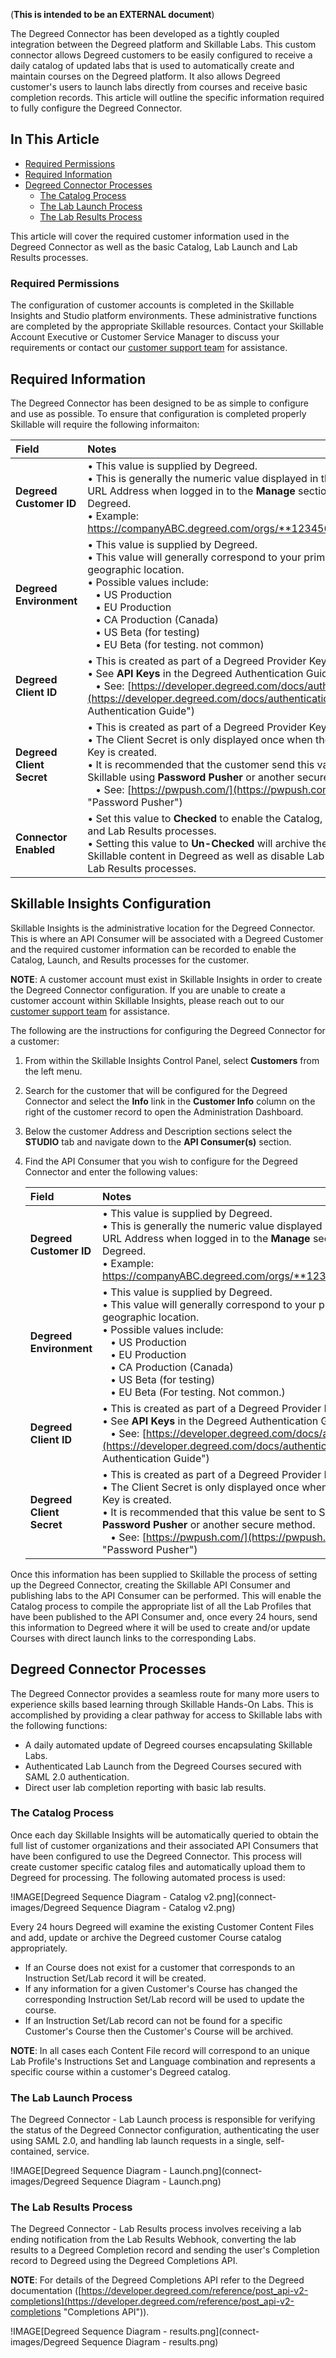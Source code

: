 (**This is intended to be an EXTERNAL document**)

The Degreed Connector has been developed as a tightly coupled integration between the Degreed platform and Skillable Labs. This custom connector allows Degreed customers to be easily configured to receive a daily catalog of updated labs that is used to automatically create and maintain courses on the Degreed platform. It also allows Degreed customer's users to launch labs directly from courses and receive basic completion records. This article will outline the specific information required to fully configure the Degreed Connector.

## In This Article 

- [Required Permissions](#required-permissions)
- [Required Information](#topic-one)
- [Degreed Connector Processes](#topic-two)
    - [The Catalog Process](#subtopic-two1)
    - [The Lab Launch Process](#subtopic-two2)
    - [The Lab Results Process](#subtopic-two3)

This article will cover the required customer information used in the Degreed Connector as well as the basic Catalog, Lab Launch and Lab Results processes.

### Required Permissions

The configuration of customer accounts is completed in the Skillable Insights and Studio platform environments. These administrative functions are completed by the appropriate Skillable resources. Contact your Skillable Account Executive or Customer Service Manager to discuss your requirements or contact our [customer support team](http://www.skillable.com/customer-support/) for assistance. 

## Required Information

The Degreed Connector has been designed to be as simple to configure and use as possible. To ensure that configuration is completed properly Skillable will require the following informaiton:

| Field | Notes |
|:---|:---|
| **Degreed Customer ID** | • This value is supplied by Degreed.<br>• This is generally the numeric value displayed in the Browser URL Address when logged in to the **Manage** section of Degreed.<br>• Example: https://companyABC.degreed.com/orgs/**123456**/settings. |
| **Degreed Environment** | • This value is supplied by Degreed.<br>• This value will generally correspond to your primary geographic location.<br>• Possible values include:<br>&nbsp;&nbsp;&nbsp;• US Production<br>&nbsp;&nbsp;&nbsp;• EU Production<br>&nbsp;&nbsp;&nbsp;• CA Production (Canada)<br>&nbsp;&nbsp;&nbsp;• US Beta (for testing)<br>&nbsp;&nbsp;&nbsp;• EU Beta (for testing. not common) |
| **Degreed Client ID** | • This is created as part of a Degreed Provider Key.<br>• See **API Keys** in the Degreed Authentication Guide.<br>&nbsp;&nbsp;&nbsp;• See: [https://developer.degreed.com/docs/authentication](https://developer.degreed.com/docs/authentication "Degreed Authentication Guide") |
| **Degreed Client Secret** | • This is created as part of a Degreed Provider Key.<br>• The Client Secret is only displayed once when the Provider Key is created.<br>• It is recommended that the customer send this value to Skillable using **Password Pusher** or another secure method.<br>&nbsp;&nbsp;&nbsp;• See: [https://pwpush.com/](https://pwpush.com/ "Password Pusher") |
| **Connector Enabled** | • Set this value to **Checked** to enable the Catalog, Lab Launch, and Lab Results processes.<br>• Setting this value to **Un-Checked** will archive the customer's Skillable content in Degreed as well as disable Lab Launch and Lab Results processes. |


## Skillable Insights Configuration

Skillable Insights is the administrative location for the Degreed Connector. This is where an API Consumer will be associated with a Degreed Customer and the required customer information can be recorded to enable the Catalog, Launch, and Results processes for the customer.

**NOTE**: A customer account must exist in Skillable Insights in order to create the Degreed Connector configuration. If you are unable to create a customer account within Skillable Insights, please reach out to our [customer support team](http://www.skillable.com/customer-support/) for assistance.

The following are the instructions for configuring the Degreed Connector for a customer:

1. From within the Skillable Insights Control Panel, select **Customers** from the left menu.

1. Search for the customer that will be configured for the Degreed Connector and select the **Info** link in the **Customer Info** column on the right of the customer record to open the Administration Dashboard.

1. Below the customer Address and Description sections select the **STUDIO** tab and navigate down to the **API Consumer(s)** section.

1. Find the API Consumer that you wish to configure for the Degreed Connector and enter the following values:

    | Field | Notes |
    |:---|:---|
    | **Degreed Customer ID** | • This value is supplied by Degreed.<br>• This is generally the numeric value displayed in the Browser URL Address when logged in to the **Manage** section of Degreed.<br>• Example: https://companyABC.degreed.com/orgs/**123456**/settings. |
    | **Degreed Environment** | • This value is supplied by Degreed.<br>• This value will generally correspond to your primary geographic location.<br>• Possible values include:<br>&nbsp;&nbsp;&nbsp;• US Production<br>&nbsp;&nbsp;&nbsp;• EU Production<br>&nbsp;&nbsp;&nbsp;• CA Production (Canada)<br>&nbsp;&nbsp;&nbsp;• US Beta (for testing)<br>&nbsp;&nbsp;&nbsp;• EU Beta (For testing. Not common.) |
    | **Degreed Client ID** | • This is created as part of a Degreed Provider Key.<br>• See **API Keys** in the Degreed Authentication Guide.<br>&nbsp;&nbsp;&nbsp;• See: [https://developer.degreed.com/docs/authentication](https://developer.degreed.com/docs/authentication "Degreed Authentication Guide") |
    | **Degreed Client Secret** | • This is created as part of a Degreed Provider Key.<br>• The Client Secret is only displayed once when the Provider Key is created.<br>• It is recommended that this value be sent to Skillable using **Password Pusher** or another secure method.<br>&nbsp;&nbsp;&nbsp;• See: [https://pwpush.com/](https://pwpush.com/ "Password Pusher") |

Once this information has been supplied to Skillable the process of setting up the Degreed Connector, creating the Skillable API Consumer and publishing labs to the API Consumer can be performed. This will enable the Catalog process to compile the appropriate list of all the Lab Profiles that have been published to the API Consumer and, once every 24 hours, send this information to Degreed where it will be used to create and/or update Courses with direct launch links to the corresponding Labs.

## Degreed Connector Processes

The Degreed Connector provides a seamless route for many more users to experience skills based learning through Skillable Hands-On Labs. This is accomplished by providing a clear pathway for access to Skillable labs with the following functions:

- A daily automated update of Degreed courses encapsulating Skillable Labs.
- Authenticated Lab Launch from the Degreed Courses secured with SAML 2.0 authentication.
- Direct user lab completion reporting with basic lab results.

### The Catalog Process

Once each day Skillable Insights will be automatically queried to obtain the full list of customer organizations and their associated API Consumers that have been configured to use the Degreed Connector. This process will create customer specific catalog files and automatically upload them to Degreed for processing. The following automated process is used:

!IMAGE[Degreed Sequence Diagram - Catalog v2.png](connect-images/Degreed Sequence Diagram - Catalog v2.png)

Every 24 hours Degreed will examine the existing Customer Content Files and add, update or archive the Degreed customer Course catalog appropriately.

- If an Course does not exist for a customer that corresponds to an Instruction Set/Lab record it will be created.
- If any information for a given Customer's Course has changed the corresponding Instruction Set/Lab record will be used to update the course.
- If an Instruction Set/Lab record can not be found for a specific Customer's Course then the Customer's Course will be archived.

**NOTE**: In all cases each Content File record will correspond to an unique Lab Profile's Instructions Set and Language combination and represents a specific course within a customer's Degreed catalog.

### The Lab Launch Process

The Degreed Connector - Lab Launch process is responsible for verifying the status of the Degreed Connector configuration, authenticating the user using SAML 2.0, and handling lab launch requests in a single, self-contained, service.

!IMAGE[Degreed Sequence Diagram - Launch.png](connect-images/Degreed Sequence Diagram - Launch.png)

### The Lab Results Process

The Degreed Connector - Lab Results process involves receiving a lab ending notification from the Lab Results Webhook, converting the lab results to a Degreed Completion record and sending the user's Completion record to Degreed using the Degreed Completions API.

**NOTE**: For details of the Degreed Completions API refer to the Degreed documentation ([https://developer.degreed.com/reference/post_api-v2-completions](https://developer.degreed.com/reference/post_api-v2-completions "Completions API")).

!IMAGE[Degreed Sequence Diagram - results.png](connect-images/Degreed Sequence Diagram - results.png)
